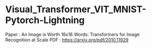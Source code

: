 # Visual_Transformer_VIT_MNIST-Pytorch-Lightning
Paper : An Image is Worth 16x16 Words: Transformers for Image Recognition at Scale
PDF : https://arxiv.org/pdf/2010.11929
